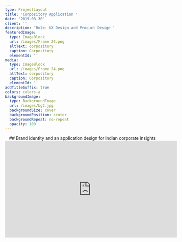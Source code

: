 ```yaml
---
type: ProjectLayout
title: 'Corpository Application '
date: '2019-08-30'
client: ''
description: 'Role: UX Design and Product Design '
featuredImage:
  type: ImageBlock
  url: /images/Frame 24.png
  altText: corpository
  caption: Corpository
  elementId: ''
media:
  type: ImageBlock
  url: /images/Frame 24.png
  altText: corpository
  caption: Corpository
  elementId: ''
addTitleSuffix: true
colors: colors-a
backgroundImage:
  type: BackgroundImage
  url: /images/bg2.jpg
  backgroundSize: cover
  backgroundPosition: center
  backgroundRepeat: no-repeat
  opacity: 100
---
```

<div style="text-align: center">## Brand identity and an application design for Indian corporate insights</div>


<iframe width="560" height="315" src="https://www.youtube.com/embed/zMvqc3Y6aoI?si=vvAbIb0kFz7FvZBZ" title="YouTube video player" frameborder="0" allow="accelerometer; autoplay; clipboard-write; encrypted-media; gyroscope; picture-in-picture; web-share" referrerpolicy="strict-origin-when-cross-origin" allowfullscreen></iframe>